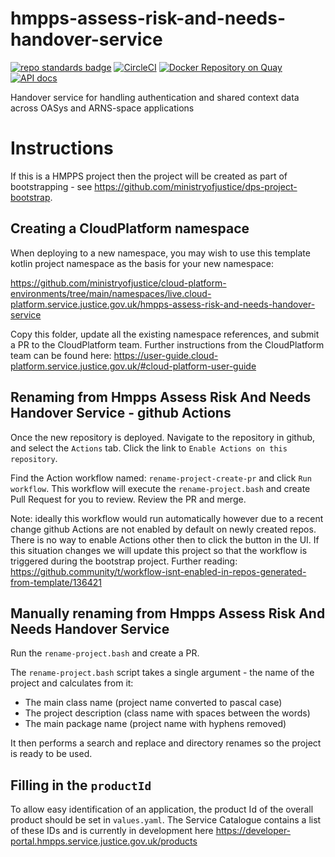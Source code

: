 # hmpps-assess-risk-and-needs-handover-service
[![repo standards badge](https://img.shields.io/badge/dynamic/json?color=blue&style=flat&logo=github&label=MoJ%20Compliant&query=%24.result&url=https%3A%2F%2Foperations-engineering-reports.cloud-platform.service.justice.gov.uk%2Fapi%2Fv1%2Fcompliant_public_repositories%2Fhmpps-assess-risk-and-needs-handover-service)](https://operations-engineering-reports.cloud-platform.service.justice.gov.uk/public-github-repositories.html#hmpps-assess-risk-and-needs-handover-service "Link to report")
[![CircleCI](https://circleci.com/gh/ministryofjustice/hmpps-assess-risk-and-needs-handover-service/tree/main.svg?style=svg)](https://circleci.com/gh/ministryofjustice/hmpps-assess-risk-and-needs-handover-service)
[![Docker Repository on Quay](https://quay.io/repository/hmpps/hmpps-assess-risk-and-needs-handover-service/status "Docker Repository on Quay")](https://quay.io/repository/hmpps/hmpps-assess-risk-and-needs-handover-service)
[![API docs](https://img.shields.io/badge/API_docs_-view-85EA2D.svg?logo=swagger)](https://hmpps-assess-risk-and-needs-handover-service-dev.hmpps.service.justice.gov.uk/webjars/swagger-ui/index.html?configUrl=/v3/api-docs)

Handover service for handling authentication and shared context data across OASys and ARNS-space applications

# Instructions

If this is a HMPPS project then the project will be created as part of bootstrapping - 
see https://github.com/ministryofjustice/dps-project-bootstrap.

## Creating a CloudPlatform namespace

When deploying to a new namespace, you may wish to use this template kotlin project namespace as the basis for your new namespace:

<https://github.com/ministryofjustice/cloud-platform-environments/tree/main/namespaces/live.cloud-platform.service.justice.gov.uk/hmpps-assess-risk-and-needs-handover-service>

Copy this folder, update all the existing namespace references, and submit a PR to the CloudPlatform team. Further instructions from the CloudPlatform team can be found here: <https://user-guide.cloud-platform.service.justice.gov.uk/#cloud-platform-user-guide>

## Renaming from Hmpps Assess Risk And Needs Handover Service - github Actions

Once the new repository is deployed. Navigate to the repository in github, and select the `Actions` tab.
Click the link to `Enable Actions on this repository`.

Find the Action workflow named: `rename-project-create-pr` and click `Run workflow`.  This workflow will
execute the `rename-project.bash` and create Pull Request for you to review.  Review the PR and merge.

Note: ideally this workflow would run automatically however due to a recent change github Actions are not
enabled by default on newly created repos. There is no way to enable Actions other then to click the button in the UI.
If this situation changes we will update this project so that the workflow is triggered during the bootstrap project.
Further reading: <https://github.community/t/workflow-isnt-enabled-in-repos-generated-from-template/136421>

## Manually renaming from Hmpps Assess Risk And Needs Handover Service

Run the `rename-project.bash` and create a PR.

The `rename-project.bash` script takes a single argument - the name of the project and calculates from it:
* The main class name (project name converted to pascal case) 
* The project description (class name with spaces between the words)
* The main package name (project name with hyphens removed)

It then performs a search and replace and directory renames so the project is ready to be used.

## Filling in the `productId`

To allow easy identification of an application, the product Id of the overall product should be set in `values.yaml`. 
The Service Catalogue contains a list of these IDs and is currently in development here https://developer-portal.hmpps.service.justice.gov.uk/products
